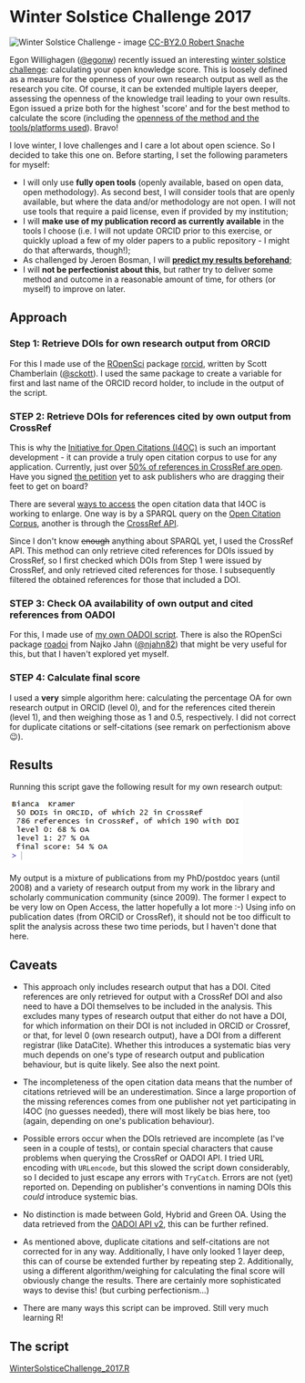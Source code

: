 # Winter Solstice Challenge 2017

![Winter Solstice Challenge - image](https://upload.wikimedia.org/wikipedia/commons/thumb/0/0e/Robert_Snache_-_Spirithands.net_-_Winter_Solstice_Lunar_Eclipse_Startrails_%28by%29.jpg/320px-Robert_Snache_-_Spirithands.net_-_Winter_Solstice_Lunar_Eclipse_Startrails_%28by%29.jpg)
[CC-BY2.0 Robert Snache](https://commons.wikimedia.org/wiki/File:Robert_Snache_-_Spirithands.net_-_Winter_Solstice_Lunar_Eclipse_Startrails_(by).jpg)

Egon Willighagen ([@egonw](https://github.com/egonw)) recently issued an interesting [winter solstice challenge](http://chem-bla-ics.blogspot.nl/2017/11/winter-solstice-challenge-what-is-your.html): calculating your open knowledge score. This is loosely defined as a measure for the openness of your own research output as well as the research you cite. Of course, it can be extended multiple layers deeper, assessing the openness of the knowledge trail leading to your own results. Egon issued a prize both for the highest 'score' and for the best method to calculate the score (including the [openness of the method and the tools/platforms used](https://twitter.com/MsPhelps/status/935180455334334473)). Bravo!

I love winter, I love challenges and I care a lot about open science. So I decided to take this one on. Before starting, I set the following parameters for myself:

- I will only use **fully open tools** (openly available, based on open data, open methodology). As second best, I will consider tools that are openly available, but where the data and/or methodology are not open. I will not use tools that require a paid license, even if provided by my institution;
- I will **make use of my publication record as currently available** in the tools I choose (i.e. I will not update ORCID prior to this exercise, or quickly upload a few of my older papers to a public repository - I might do that afterwards, though!);
- As challenged by Jeroen Bosman, I will **[predict my results beforehand](https://twitter.com/MsPhelps/status/940659850543030273)**;
- I will **not be perfectionist about this**, but rather try to deliver some method and outcome in a reasonable amount of time, for others (or myself) to improve on later.

## Approach

### Step 1: Retrieve DOIs for own research output from ORCID
For this I made use of the [ROpenSci](https://ropensci.org/) package [rorcid](https://github.com/ropensci/rorcid), written by Scott Chamberlain ([@sckott](https://github.com/sckott)). 
I used the same package to create a variable for first and last name of the ORCID record holder, to include in the output of the script.  

### STEP 2: Retrieve DOIs for references cited by own output from CrossRef
This is why the [Initiative for Open Citations (I4OC)](https://i4oc.org) is such an important development - it can provide a truly open citation corpus to use for any application.  Currently, just over [50% of references in CrossRef are open](https://twitter.com/i4oc_org/status/934103494323138560). Have you signed [the petition](http://issi-society.org/open-citations-letter) yet to ask publishers who are dragging their feet to get on board?

There are several [ways to access](https://i4oc.org/#headingThree) the open citation data that I4OC is working to enlarge. One way is by a SPARQL query on the [Open Citation Corpus](http://opencitations.net/), another is through the [CrossRef API](https://github.com/CrossRef/rest-api-doc). 

Since I don't know ~~enough~~ anything about SPARQL yet, I used the CrossRef API. This method can only retrieve cited references for DOIs issued by CrossRef, so I first checked which DOIs from Step 1 were issued by CrossRef, and only retrieved cited references for those. I subsequently filtered the obtained references for those that included a DOI. 

### STEP 3: Check OA availability of own output and cited references from OADOI
For this, I made use of [my own OADOI script](https://github.com/bmkramer/OADOI_API_R). There is also the ROpenSci package [roadoi](https://github.com/ropensci/roadoi) from Najko Jahn ([@njahn82](https://github.com/njahn82)) that might be very useful for this, but that I haven't explored yet myself.  

### STEP 4: Calculate final score
I used a **very** simple algorithm here: calculating the percentage OA for own research output in ORCID (level 0), and for the references cited therein (level 1), and then weighing those as 1 and 0.5, respectively. I did not correct for duplicate citations or self-citations (see remark on perfectionism above :wink:).


## Results

Running this script gave the following result for my own research output:

![Result Winter Solstice Challenge](/Winter%20Solstice%20Challenge.jpg)

My output is a mixture of publications from my PhD/postdoc years (until 2008) and a variety of research output from my work in the library and scholarly communication community (since 2009). The former I expect to be very low on Open Access, the latter hopefully a lot more :-) Using info on publication dates (from ORCID or CrossRef), it should not be too difficult to split the analysis across these two time periods, but I haven't done that here.

## Caveats

- This approach only includes research output that has a DOI. Cited references are only retrieved for output with a CrossRef DOI and also need to have a DOI themselves to be included in the analysis. This excludes many types of research output that either do not have a DOI, for which information on their DOI is not included in ORCID or Crossref, or that, for level 0 (own research output), have a DOI from a different registrar (like DataCite). Whether this introduces a systematic bias very much depends on one's type of research output and publication behaviour, but is quite likely. See also the next point. 

- The incompleteness of the open citation data means that the number of citations retrieved will be an underestimation. Since a large proportion of the missing references comes from one publisher not yet participating in I4OC (no guesses needed), there will most likely be bias here, too (again, depending on one's publication behaviour). 

- Possible errors occur when the DOIs retrieved are incomplete (as I've seen in a couple of tests), or contain special characters that cause problems when querying the CrossRef or OADOI API. I tried URL encoding with `URLencode`, but this slowed the script down considerably, so I decided to just escape any errors with `TryCatch`. Errors are not (yet) reported on. Depending on publisher's conventions in naming DOIs this *could* introduce systemic bias. 

- No distinction is made between Gold, Hybrid and Green OA. Using the data retrieved from the [OADOI API v2](https://oadoi.org/api/v2), this can be further refined. 

- As mentioned above, duplicate citations and self-citations are not corrected for in any way. Additionally, I have only looked 1 layer deep, this can of course be extended further by repeating step 2. Additionally, using a different algorithm/weighing for calculating the final score will obviously change the results. There are certainly more sophisticated ways to devise this! (but curbing perfectionism...)

- There are many ways this script can be improved. Still very much learning R! 

## The script
[WinterSolsticeChallenge_2017.R](https://github.com/bmkramer/WinterSolsticeChallenge2017/blob/master/WinterSolsticeChallenge_2017.R)
